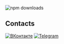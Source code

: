 ![npm downloads](https://img.shields.io/npm-stat/dy/SergTyapkin?style=for-the-badge&label=npm%20downloads&color=%232f81f7&link=https%3A%2F%2Fwww.npmjs.com%2F~sergtyapkin
)

## Contacts
[![ВКонтакте](https://img.shields.io/badge/вконтакте-%232E87FB.svg?&style=for-the-badge&logo=vk&logoColor=white)](https://vk.com/tyapkin_s)
[![Telegram](https://img.shields.io/badge/Telegram-2CA5E0?style=for-the-badge&logo=telegram&logoColor=white)](https://t.me/tyapkin_s)
